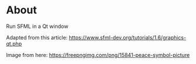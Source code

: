 # About

Run SFML in a Qt window

Adapted from this article:
https://www.sfml-dev.org/tutorials/1.6/graphics-qt.php


Image from here:
https://freepngimg.com/png/15841-peace-symbol-picture


